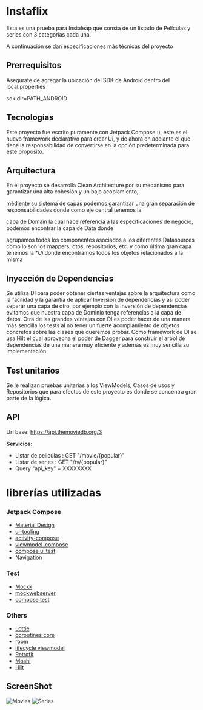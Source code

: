 # Instaflix

Esta es una prueba para Instaleap que consta de un listado de Películas y series con 3 categorías
cada una.

A continuación se dan especificaciones más técnicas del proyecto

## Prerrequisitos

Asegurate de agregar la ubicación del SDK de Android dentro del local.properties

sdk.dir=PATH_ANDROID

## Tecnologías

Este proyecto fue escrito puramente con Jetpack Compose :), este es el nuevo framework declarativo
para crear Ui, y de ahora en adelante el que tiene la responsabilidad de convertirse en la opción
predeterminada para este propósito.

## Arquitectura

En el proyecto se desarrolla Clean Architecture por su mecanismo para garantizar una alta cohesión y
un bajo acoplamiento,

médiente su sistema de capas podemos garantizar una gran separación de responsabilidades donde como
eje central tenemos la

capa de Domain la cual hace referencia a las especificaciones de negocio, podemos encontrar la capa
de Data donde

agrupamos todos los componentes asociados a los diferentes Datasources como lo son los mappers,
dtos, repositorios, etc. y como última gran capa tenemos la **Ui* donde encontramos todos los
objetos relacionados a la misma

## Inyección de Dependencias

Se utiliza DI para poder obtener ciertas ventajas sobre la arquitectura como la facilidad y la
garantia de aplicar Inversión de dependencias y así poder separar una capa de otro, por ejemplo con
la Inversión de dependencias evitamos que nuestra capa de Dominio tenga referencias a la capa de
datos. Otra de las grandes ventajas con DI es poder hacer de una manera más sencilla los tests al no
tener un fuerte acomplamiento de objetos concretos sobre las clases que queremos probar.
Como framework de DI se usa Hilt el cual aprovecha el poder de Dagger para construir el arbol de
dependencias de una manera muy eficiente y además es muy sencilla su implementación.

## Test unitarios

Se le realizan pruebas unitarias a los ViewModels, Casos de usos y Repositorios que para efectos de
este proyecto es donde se concentra gran parte de la lógica.

## API

Url base: https://api.themoviedb.org/3

**Servicios:**

* Listar de peliculas : GET "/movie/{popular}"
* Listar de series : GET "/tv/{popular}"
* Query "api_key" = XXXXXXXX

# librerías utilizadas

### Jetpack Compose

* [Material Design](https://material.io/blog/jetpack-compose)
* [ui-tooling](https://developer.android.com/jetpack/compose/layouts/material?hl=es-419)
* [activity-compose](https://developer.android.com/jetpack/compose/layouts/material?hl=es-419)
* [viewmodel-compose](https://developer.android.com/jetpack/compose/layouts/material?hl=es-419)
* [compose ui test](https://developer.android.com/jetpack/compose/testing?hl=es-419)
* [Navigation](https://github.com/googlecodelabs/android-navigation](https://developer.android.com/jetpack/compose/navigation?hl=es-419))

### Test

* [Mockk](https://github.com/mirtizakh/Android-Mockk)
* [mockwebserver](https://github.com/square/okhttp/tree/master/mockwebserver)
* [compose test](https://developer.android.com/jetpack/compose/testing?hl=es-419)

### Others

* [Lottie](https://github.com/airbnb/lottie/blob/master/android-compose.md)
* [coroutines core](https://github.com/Kotlin/kotlinx.coroutines)
* [room](https://developer.android.com/training/data-storage/room)
* [lifecycle viewmodel](https://github.com/androidx/androidx)
* [Retrofit](https://github.com/square/retrofit)
* [Moshi](https://github.com/square/moshi)
* [Hilt](https://github.com/googlecodelabs/android-hilt)

## ScreenShot
![Movies](Screenshot_20230519_153853.png)
![Series](Screenshot_20230519_153904.png)
